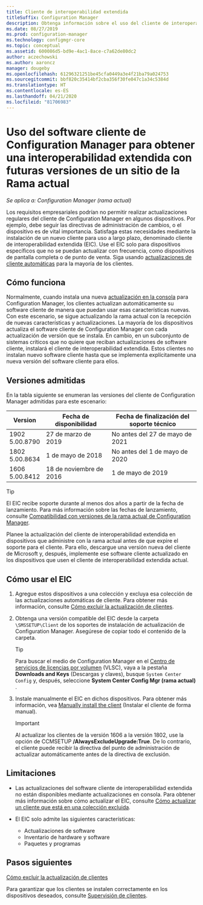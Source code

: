 ```yaml
---
title: Cliente de interoperabilidad extendida
titleSuffix: Configuration Manager
description: Obtenga información sobre el uso del cliente de interoperabilidad extendida para el soporte técnico a largo plazo de un cliente de Configuration Manager estático con un sitio de rama actual.
ms.date: 08/27/2019
ms.prod: configuration-manager
ms.technology: configmgr-core
ms.topic: conceptual
ms.assetid: 600086d5-bd9e-4ac1-8ace-c7a62de80dc2
author: aczechowski
ms.author: aaroncz
manager: dougeby
ms.openlocfilehash: 61296321251be45cfa0449a3e4f21ba79a024753
ms.sourcegitcommit: bbf820c35414bf2cba356f30fe047c1a34c5384d
ms.translationtype: HT
ms.contentlocale: es-ES
ms.lasthandoff: 04/21/2020
ms.locfileid: "81706983"
---
```

# <a name="use-the-configuration-manager-client-software-for-extended-interoperability-with-future-versions-of-a-current-branch-site"></a>Uso del software cliente de Configuration Manager para obtener una interoperabilidad extendida con futuras versiones de un sitio de la Rama actual

*Se aplica a: Configuration Manager (rama actual)*  

Los requisitos empresariales podrían no permitir realizar actualizaciones regulares del cliente de Configuration Manager en algunos dispositivos. Por ejemplo, debe seguir las directivas de administración de cambios, o el dispositivo es de vital importancia. Satisfaga estas necesidades mediante la instalación de un nuevo cliente para uso a largo plazo, denominado cliente de interoperabilidad extendida (EIC). Use el EIC solo para dispositivos específicos que no se puedan actualizar con frecuencia, como dispositivos de pantalla completa o de punto de venta. Siga usando [actualizaciones de cliente automáticas](../clients/manage/upgrade/upgrade-clients-for-windows-computers.md#bkmk_autoupdate) para la mayoría de los clientes.

## <a name="how-it-works"></a>Cómo funciona

Normalmente, cuando instala una nueva [actualización en la consola](../servers/manage/install-in-console-updates.md) para Configuration Manager, los clientes actualizan automáticamente su software cliente de manera que puedan usar esas características nuevas. Con este escenario, se sigue actualizando la rama actual con la recepción de nuevas características y actualizaciones. La mayoría de los dispositivos actualiza el software cliente de Configuration Manager con cada actualización de versión que se instala. En cambio, en un subconjunto de sistemas críticos que no quiere que reciban actualizaciones de software cliente, instalará el cliente de interoperabilidad extendida. Estos clientes no instalan nuevo software cliente hasta que se implementa explícitamente una nueva versión del software cliente para ellos.

## <a name="supported-versions"></a>Versiones admitidas

En la tabla siguiente se enumeran las versiones del cliente de Configuration Manager admitidas para este escenario:

| Version | Fecha de disponibilidad | Fecha de finalización del soporte técnico |
|---------|---------|---------|
| 1902<br/>5.00.8790 | 27 de marzo de 2019 | No antes del 27 de mayo de 2021 |
| 1802<br/>5.00.8634 | 1 de mayo de 2018 | No antes del 1 de mayo de 2020 |
| 1606<br/>5.00.8412 | 18 de noviembre de 2016 | 1 de mayo de 2019 |

> [!TIP]  
> El EIC recibe soporte durante al menos dos años a partir de la fecha de lanzamiento. Para más información sobre las fechas de lanzamiento, consulte [Compatibilidad con versiones de la rama actual de Configuration Manager](../servers/manage/current-branch-versions-supported.md).  

Planee la actualización del cliente de interoperabilidad extendida en dispositivos que administre con la rama actual antes de que expire el soporte para el cliente. Para ello, descargue una versión nueva del cliente de Microsoft y, después, implemente ese software cliente actualizado en los dispositivos que usen el cliente de interoperabilidad extendida actual.

## <a name="how-to-use-the-eic"></a>Cómo usar el EIC

1. Agregue estos dispositivos a una colección y excluya esa colección de las actualizaciones automáticas de cliente. Para obtener más información, consulte [Cómo excluir la actualización de clientes](../clients/manage/upgrade/exclude-clients-windows.md).  

1. Obtenga una versión compatible del EIC desde la carpeta `\SMSSETUP\Client` de los soportes de instalación de actualización de Configuration Manager. Asegúrese de copiar todo el contenido de la carpeta.  

    > [!TIP]  
    > Para buscar el medio de Configuration Manager en el [Centro de servicios de licencias por volumen](https://www.microsoft.com/Licensing/servicecenter/Downloads/DownloadsAndKeys.aspx) (VLSC), vaya a la pestaña **Downloads and Keys** (Descargas y claves), busque `System Center Config` y, después, seleccione **System Center Config Mgr (rama actual)** .

1. Instale manualmente el EIC en dichos dispositivos. Para obtener más información, vea [Manually install the client](../clients/deploy/deploy-clients-to-windows-computers.md#BKMK_Manual) (Instalar el cliente de forma manual).  

    > [!Important]  
    > Al actualizar los clientes de la versión 1606 a la versión 1802, use la opción de CCMSETUP **/AlwaysExcludeUpgrade:True**. De lo contrario, el cliente puede recibir la directiva del punto de administración de actualizar automáticamente antes de la directiva de exclusión.  

## <a name="limitations"></a>Limitaciones

- Las actualizaciones del software cliente de interoperabilidad extendida no están disponibles mediante actualizaciones en consola. Para obtener más información sobre cómo actualizar el EIC, consulte [Cómo actualizar un cliente que está en una colección excluida](../clients/manage/upgrade/exclude-clients-windows.md#bkmk_override).  

- El EIC solo admite las siguientes características:  

  - Actualizaciones de software  
  - Inventario de hardware y software
  - Paquetes y programas

## <a name="next-steps"></a>Pasos siguientes

[Cómo excluir la actualización de clientes](../clients/manage/upgrade/exclude-clients-windows.md)

Para garantizar que los clientes se instalen correctamente en los dispositivos deseados, consulte [Supervisión de clientes](../clients/manage/monitor-clients.md).
